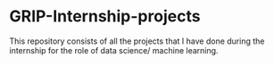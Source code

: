 # GRIP-Internship-projects
This repository consists of all the projects that I have done during the internship for the role of data science/ machine learning.
